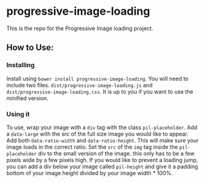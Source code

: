# progressive-image-loading

This is the repo for the Progressive Image loading project.

## How to Use:

### Installing

Install using `bower install progressive-image-loading`. You will need to include two files. `dist/progressive-image-loading.js` and `dist/progressive-image-loading.css`. It is up to you if you want to use the minified version.

### Using it

To use, wrap your image with a `div` tag with the class `pil-placeholder`. Add a `data-large` with the src of the full size image you would like to appear. 
Add both `data-ratio-width` and `data-ratio-height`. This will make sure your image loads in the correct ratio. 
Set the `src` of the `img` tag inside the `pil-placeholder` div to the small version of the image. this only has to be a few pixels wide by a few pixels high.
If you would like to prevent a loading jump, you can add a div below your image called `pil-height` and give it a padding bottom of your image height divided by your image width * 100%.

